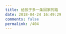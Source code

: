 ```yaml
---
title: 给孩子多一条回家的路
date: 2018-04-24 16:49:29
comments: false
permalink: /404
---
```


<script type="text/javascript" src="//qzonestyle.gtimg.cn/qzone/hybrid/app/404/search_children.js" charset="utf-8" homePageUrl="https://chenyifaer.com" homePageName="回到主页"></script>

